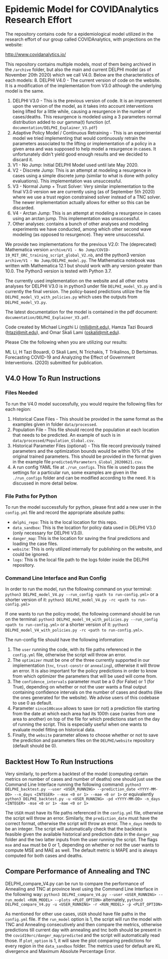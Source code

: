 # Epidemic Model for COVIDAnalytics Research Effort

The repository contains code for a epidemiological model utilized in the research effort of our group called COVIDAnalytics, with projections on the website:

http://www.covidanalytics.io/

This repository contains multiple models, most of them being archived in the `/archive` folder, but also the main and current DELPHI model (as of November 20th 2020) which we call V4.0. Below are the characteristics of each models:
8. DELPHI V4.0 - The current version of code on the website. It is a modification of the implementation from V3.0 although the underlying model is the same.
1. DELPHI V3.0 - This is the previous version of code. It is an improvement upon the  version of the model, as it takes into account interventions being lifted for a little while, causing a resurgence in the number of cases/deaths. This resurgence is modeled using a 3 parameters normal distribution added to our gamma(t) function (cf. `documentation/DELPHI_Explainer_V3.pdf`)
2. Adaptive Policy Model / Continuous Retraining - This is an experimental model we tried implementing that would continuously retrain the parameters associated to the lifting or implementation of a policy in a given area and was supposed to help model a resurgence in cases. It unfortunately didn't yield good enough results and we decided to discard it.
3. V1 - No Jump: Initial DELPHI Model used until late May 2020.
4. V2 - Discrete Jump: This is an attempt at modeling a resurgence in cases using a simple discrete jump (similar to what is done with policy evaluations). This implementation was unsuccessful.
5. V3 - Normal Jump + Trust Solver: Very similar implementation to the final V3.0 version we are currently using (as of September 5th 2020) where we use a trust region constrained solver instead of a TNC solver. The newer implementation actually allows for either so this can be discarded.
6. V4 - Arctan Jump: This is an attempt at modeling a resurgence in cases using an arctan jump. This implementation was unsuccessful.
7. Other analyses: contains a bunch of other analyses and modeling experiments we have conducted, among which other second wave modeling (as opposed to resurgence). They were unsuccessful.

We provide two implementations for the previous V2.0: The (deprecated) Mathematica version
`archive/V1 - No Jump/COVID-19_MIT_ORC_training_script_global_V2.nb`,
and the python3 version `archive/V1 - No Jump/DELPHI_model.py`. The Mathematica notebook was written with Mathematica
12.1 but should work with any version greater than 10.0. The Python3 version is tested with Python 3.7.

The currently used implementation on the website and all other extra analyses for DELPHI V3.0 is in python3 under file
`DELPHI_model_V3.py` and is currently the final version. The policy-based predictions utilize the file
`DELPHI_model_V3_with_policies.py` which uses the outputs from `DELPHI_model_V3.py`.

The latest documentation for the model is contained in the pdf document: `documentation/DELPHI_Explainer_V3.pdf`.

Code created by Michael Lingzhi Li (mlli@mit.edu), Hamza Tazi Bouardi (htazi@mit.edu),
and Omar Skali Lami (oskali@mit.edu).

Please Cite the following when you are utilizing our results:

ML Li, H Tazi Bouardi, O Skali Lami, N Trichakis, T Trikalinos, D Bertsimas. Forecasting COVID-19 and Analyzing the Effect of Government Interventions. (2020) submitted for publication.


## V4.0 How To Run Instructions
### Files Needed
To run the V4.0 model successfully, you would require the following files for each region:
1. Historical Case Files - This should be provided in the same format as the examples given in folder `data/processed`.
2. Population File - This file should record the population at each location that needs to be predicted.
An example of such is in `data/processed/Population_Global.csv`.
3. Historical Parameter Files (optional) - This file record previously trained parameters and the optimization bounds would be within 10% of the original trained parameters. This should be provided in the format given in the example file `predicted/Parameters_Global_20200621.csv`.
4. A run config YAML file at `./run_configs`. This file is used to pass the settings for a particular run, some examples are given in the `./run_configs` folder and can be modified according to the need. It is discussed in more detail below.

### File Paths for Python

To run the model successfully for python, please first add a new user in the `config.yml` file and record the appropriate absolute paths:
- `delphi_repo`: This is the local location for this repo.
- `data_sandbox`: This is the location for policy data used in DELPHI V3.0 (only necessary for DELPHI V3.0).
- `danger_map`: This is the location for saving the final predictions and loading the case files.
- `website`: This is only utilized internally for publishing on the website, and could be ignored.
- `logs`: This is the local file path to the logs folder inside the DELPHI repository.

### Command Line Interface and Run Config
In order to run the model, run the following command on your terminal: 
`python3 DELPHI_model_V4.py --run_config <path to run-config.yml>` 
or a shorter version of it: 
`python3 DELPHI_model_V4.py -rc <path to run-config.yml>` 

If one wants to run the policy model, the following command should be run on the terminal: 
`python3 DELPHI_model_V4_with_policies.py --run_config <path to run-config.yml>` or a shorter
version of it: `python3 DELPHI_model_V4_with_policies.py -rc <path to run-config.yml>`.

The run-config file should have the following information:
1. The `user` running the code, with its file paths referenced in the `config.yml` file, otherwise the script will throw an error.
2. The `optimizer` must be one of the three currently supported in our implementation (`tnc`, `trust-constr` or `annealing`), otherwise it will throw an error. It is also important for the policy predictions in order to know from which optimizer the parameters that will be used will come from. 
3. The `confidence_intervals` parameter must be a 0 (for False) or 1 (for True), depending on whether or not the user wants a final output containing confidence intervals on the number of cases and deaths (like the ones generated for the website). We advise users of this codebase to use 0 as default. 
4. Parameter `since100case` allows to save (or not) a prediction file starting from the date at which each area had its 100th case (varies from one area to another) on top of the file for  which predictions start on the day of running the script. This is especially useful when one wants to evaluate model fitting on historical data. 
5. Finally, the `website` parameter allows to choose whether or not to save the prediction and  parameters files on the `DELPHI/website` repository (default should be 0).

## Backtest How To Run Instructions
Very similarly, to perform a backtest of the model (computing certain metrics on number of cases and number of deaths) one should just use the Command Line Interface running the following command:
`python3 DELPHI_backtest.py --user <USER_RUNNING> --prediction_date <YYYY-MM-DD> --n_days <INTEGER> --mse <0 or 1> --mae <0 or 1>`  or
equivalently `python3 DELPHI_backtest.py -u <USER_RUNNING> -pd <YYYY-MM-DD> -n_days <INTEGER> -mse <0 or 1> -mae <0 or 1>`

The `USER` must have its file paths referenced in the `config.yml` file, otherwise the script will throw an error.
Similarly, the `prediction_date` must have the correct format, otherwise the script will throw an error.
The `n_days` needs to be an integer. The script will automatically check that the backtest is feasible given the available historical
and prediction data in the `danger_map` folder and the two latter inputs from the user running the script.
The flags `mse` and `mae` must be 0 or 1, depending on whether or not the user wants to compute MSE and MAE as well. The default
metric is MAPE and is always computed for both cases and deaths.

## Compare Performance of Annealing and TNC
DELPHI_compare_V4.py can be run to compare the performance of Annealing and TNC at province level using the Command Line Interface in the following way:
`python3 DELPHI_compare_V4.py --user <USER_RUNNING> --run_model <RUN_MODEL> --plots <PLOT_OPTION>`
alternately,
`python3 DELPHI_compare_V4.py -u <USER_RUNNING> -r <RUN_MODEL> -p <PLOT_OPTION>`

As mentioned for other use cases, `USER` should have file paths in the `config.yml` file. If the `run_model` option is 1, the script will run the model with TNC and Annealing consecutively and then compare the metrics, otherwise predictions till current day with annealing and tnc both should be present in the `covid19orc/danger_map/predicted` and the script will automatically read those. If `plot_option` is 1, it will save the plot comparing predictions for every region in the `data_sandbox` folder. The metrics used for default are KL divergence and Maximum Absolute Percentage Error.